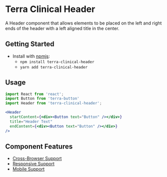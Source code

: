 # Terra Clinical Header

A Header component that allows elements to be placed on the left and right ends of the header with a left aligned title in the center.

## Getting Started

- Install with [npmjs](https://www.npmjs.com):
  - `npm install terra-clinical-header`
  - `yarn add terra-clinical-header`

## Usage

```jsx
import React from 'react';
import Button from 'terra-button'
import Header from 'terra-clinical-header';

<Header
  startContent={<div><Button text="Button" /></div>}
  title="Header Text"
  endContent={<div><Button text="Button" /></div>}
/>
```

## Component Features
* [Cross-Browser Support](https://github.com/cerner/terra-core/wiki/Component-Features#cross-browser-support)
* [Responsive Support](https://github.com/cerner/terra-core/wiki/Component-Features#responsive-support)
* [Mobile Support](https://github.com/cerner/terra-core/wiki/Component-Features#mobile-support)
